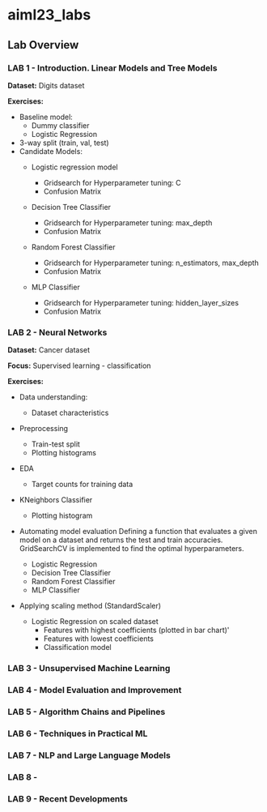 # aiml23_labs

## Lab Overview

### LAB 1 - Introduction. Linear Models and Tree Models

**Dataset:** Digits dataset

**Exercises:**
- Baseline model: 
    - Dummy classifier
    - Logistic Regression
- 3-way split (train, val, test)
- Candidate Models: 
    - Logistic regression model
        - Gridsearch for Hyperparameter tuning: C
        - Confusion Matrix

    - Decision Tree Classifier
        - Gridsearch for Hyperparameter tuning: max_depth
        - Confusion Matrix

    - Random Forest Classifier
        - Gridsearch for Hyperparameter tuning: n_estimators, max_depth
        - Confusion Matrix

    - MLP Classifier
        - Gridsearch for Hyperparameter tuning: hidden_layer_sizes
        - Confusion Matrix


### LAB 2 - Neural Networks
**Dataset:** Cancer dataset

**Focus:** Supervised learning - classification

**Exercises:**
- Data understanding:
    - Dataset characteristics
- Preprocessing
    - Train-test split
    - Plotting histograms

- EDA
    - Target counts for training data
- KNeighbors Classifier
    - Plotting histogram

- Automating model evaluation
Defining a function that evaluates a given model on a dataset and returns the test and train accuracies. GridSearchCV is implemented to find the optimal hyperparameters.
    - Logistic Regression
    - Decision Tree Classifier
    - Random Forest Classifier
    - MLP Classifier

- Applying scaling method (StandardScaler)
    - Logistic Regression on scaled dataset
        - Features with highest coefficients (plotted in bar chart)'
        - Features with lowest coefficients
        - Classification model

### LAB 3 - Unsupervised Machine Learning 

### LAB 4 - Model Evaluation and Improvement
### LAB 5 - Algorithm Chains and Pipelines
### LAB 6 - Techniques in Practical ML
### LAB 7 - NLP and Large Language Models
### LAB 8 - 
### LAB 9 - Recent Developments

